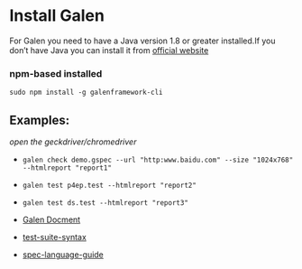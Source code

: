 # Install Galen
For Galen you need to have a Java version 1.8 or greater installed.If you don’t have Java you can install it from [official website](https://www.java.com/en/download/help/download_options.xml)

### npm-based installed
```sudo npm install -g galenframework-cli```

 

## Examples:

_open the geckdriver/chromedriver_
  
* `galen check demo.gspec --url "http:www.baidu.com" --size "1024x768" --htmlreport "report1"`
* `galen test p4ep.test --htmlreport "report2"`
* `galen test ds.test --htmlreport "report3"`

* [Galen Docment](http://galenframework.com/docs/all/)
* [test-suite-syntax](http://galenframework.com/docs/reference-galen-test-suite-syntax/)
* [spec-language-guide](http://galenframework.com/docs/reference-galen-spec-language-guide/)
